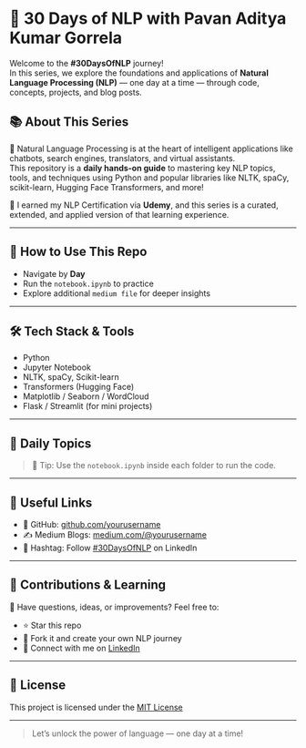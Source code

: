 # 🚀 30 Days of NLP with Pavan Aditya Kumar Gorrela

Welcome to the **#30DaysOfNLP** journey!  
In this series, we explore the foundations and applications of **Natural Language Processing (NLP)** — one day at a time — through code, concepts, projects, and blog posts.


## 📚 About This Series

🧠 Natural Language Processing is at the heart of intelligent applications like chatbots, search engines, translators, and virtual assistants.  
This repository is a **daily hands-on guide** to mastering key NLP topics, tools, and techniques using Python and popular libraries like NLTK, spaCy, scikit-learn, Hugging Face Transformers, and more!

📜 I earned my NLP Certification via **Udemy**, and this series is a curated, extended, and applied version of that learning experience.

---

## 🧭 How to Use This Repo

- Navigate by **Day**
- Run the `notebook.ipynb` to practice
- Explore additional `medium file` for deeper insights

---

## 🛠 Tech Stack & Tools

- Python
- Jupyter Notebook
- NLTK, spaCy, Scikit-learn
- Transformers (Hugging Face)
- Matplotlib / Seaborn / WordCloud
- Flask / Streamlit (for mini projects)

---

## 📅 Daily Topics


> 📌 Tip: Use the `notebook.ipynb` inside each folder to run the code.

---

## 🔗 Useful Links

- 📂 GitHub: [github.com/yourusername](https://github.com/Pavan-Aditya-Kumar-Gorrela)
- ✍️ Medium Blogs: [medium.com/@yourusername](https://medium.com/@pavanadityakumarg2004)
- 🧠 Hashtag: Follow [#30DaysOfNLP](https://www.linkedin.com/in/pavan-aditya-kumar-gorrela-857770271/) on LinkedIn

---

## 🙌 Contributions & Learning

💬 Have questions, ideas, or improvements? Feel free to:
- ⭐ Star this repo
- 🍴 Fork it and create your own NLP journey
- 📧 Connect with me on [LinkedIn](https://www.linkedin.com/in/pavan-aditya-kumar-gorrela-857770271/)

---

## 📜 License

This project is licensed under the [MIT License](./LICENSE)

---

> Let’s unlock the power of language — one day at a time!
